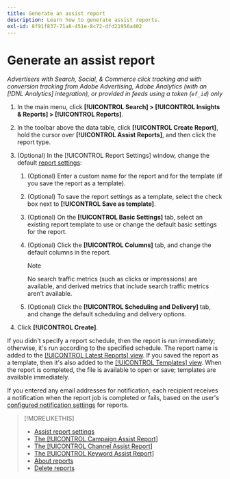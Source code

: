 ```yaml
---
title: Generate an assist report
description: Learn how to generate assist reports.
exl-id: 8f91f837-71a8-451e-8c72-dfd21956a402
---
```

# Generate an assist report

*Advertisers with Search, Social, & Commerce click tracking and with conversion tracking from Adobe Advertising, Adobe Analytics (with an [!DNL Analytics] integration), or provided in feeds using a token (`ef_id`) only*

1. In the main menu, click **[!UICONTROL Search] > [!UICONTROL Insights & Reports] > [!UICONTROL Reports]**.

1. In the toolbar above the data table, click **[!UICONTROL Create Report]**, hold the cursor over **[!UICONTROL Assist Reports]**, and then click the report type.

1. (Optional) In the [!UICONTROL Report Settings] window, change the default [report settings](assist-report-settings.md):

   1. (Optional) Enter a custom name for the report and for the template (if you save the report as a template).

   1. (Optional) To save the report settings as a template, select the check box next to **[!UICONTROL Save as template]**.

   1. (Optional) On the **[!UICONTROL Basic Settings]** tab, select an existing report template to use or change the default basic settings for the report.

   1. (Optional) Click the **[!UICONTROL Columns]** tab, and change the default columns in the report.
   
      >[!NOTE]
      >
      >No search traffic metrics (such as clicks or impressions) are available, and derived metrics that include search traffic metrics aren't available.

   1. (Optional) Click the **[!UICONTROL Scheduling and Delivery]** tab, and change the default scheduling and delivery options.

1. Click **[!UICONTROL Create]**.

If you didn't specify a report schedule, then the report is run immediately; otherwise, it's run according to the specified schedule. The report name is added to the [[!UICONTROL Latest Reports] view](/help/search-social-commerce/reports/report-about.md). If you saved the report as a template, then it's also added to the [[!UICONTROL Templates] view](/help/search-social-commerce/reports/report-about.md). When the report is completed, the file is available to open or save; templates are available immediately.

If you entered any email addresses for notification, each recipient receives a notification when the report job is completed or fails, based on the user's [configured notification settings](/help/search-social-commerce/notifications/notification-edit.md) for reports.

>[!MORELIKETHIS]
>
>* [Assist report settings](assist-report-settings.md)
>* [The [!UICONTROL Campaign Assist Report]](campaign-assist-report.md)
>* [The [!UICONTROL Channel Assist Report]](channel-assist-report.md)
>* [The [!UICONTROL Keyword Assist Report]](keyword-assist-report.md)
>* [About reports](/help/search-social-commerce/reports/report-about.md)
>* [Delete reports](/help/search-social-commerce/reports/management/report-delete.md)
